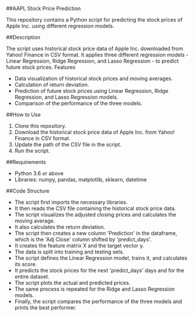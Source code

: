 ##AAPL Stock Price Prediction

This repository contains a Python script for predicting the stock prices of Apple Inc. using different regression models.

##Description

The script uses historical stock price data of Apple Inc. downloaded from Yahoo! Finance in CSV format. It applies three different regression models - Linear Regression, Ridge Regression, and Lasso Regression - to predict future stock prices.
Features

- Data visualization of historical stock prices and moving averages.
- Calculation of return deviation.
- Prediction of future stock prices using Linear Regression, Ridge Regression, and Lasso Regression models.
- Comparison of the performance of the three models.
  
##How to Use

1. Clone this repository.
2. Download the historical stock price data of Apple Inc. from Yahoo! Finance in CSV format.
3. Update the path of the CSV file in the script.
4. Run the script.


##Requirements

- Python 3.6 or above
- Libraries: numpy, pandas, matplotlib, sklearn, datetime
  
##Code Structure

- The script first imports the necessary libraries.
- It then reads the CSV file containing the historical stock price data.
- The script visualizes the adjusted closing prices and calculates the moving average.
- It also calculates the return deviation.
- The script then creates a new column 'Prediction' in the dataframe, which is the 'Adj Close' column shifted by 'predict_days'.
- It creates the feature matrix X and the target vector y.
- The data is split into training and testing sets.
- The script defines the Linear Regression model, trains it, and calculates its score.
- It predicts the stock prices for the next 'predict_days' days and for the entire dataset.
- The script plots the actual and predicted prices.
- The same process is repeated for the Ridge and Lasso Regression models.
- Finally, the script compares the performance of the three models and prints the best performer.
